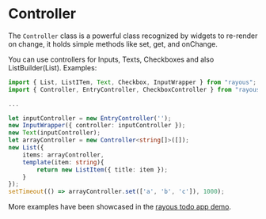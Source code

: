 # Controller

The `Controller` class is a powerful class recognized by widgets to re-render on change, it holds simple methods like set, get, and onChange. 

You can use controllers for Inputs, Texts, Checkboxes and also ListBuilder(List).
Examples:
```ts
import { List, ListITem, Text, Checkbox, InputWrapper } from "rayous";
import { Controller, EntryController, CheckboxController } from "rayous/extra";

...

let inputController = new EntryController('');
new InputWrapper({ controller: inputController });
new Text(inputController);
let arrayController = new Controller<string[]>([]);
new List({
	items: arrayController,
	template(item: string){
		return new ListItem({ title: item });
	}
});
setTimeout(() => arrayController.set(['a', 'b', 'c']), 1000);
```

More examples have been showcased in the [rayous todo app demo](https://github.com/kevinj045/rayous-todo-demo).